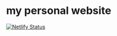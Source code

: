 # my personal website
[![Netlify Status](https://api.netlify.com/api/v1/badges/a454218e-161d-4e95-bed1-d8b37aaffc32/deploy-status)](https://app.netlify.com/sites/singular-sprite-0bd55a/deploys)

